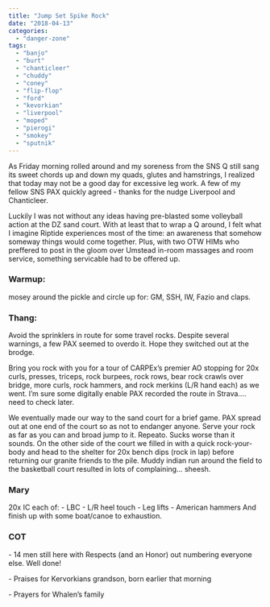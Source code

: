 ```yaml
---
title: "Jump Set Spike Rock"
date: "2018-04-13"
categories: 
  - "danger-zone"
tags: 
  - "banjo"
  - "burt"
  - "chanticleer"
  - "chuddy"
  - "coney"
  - "flip-flop"
  - "ford"
  - "kevorkian"
  - "liverpool"
  - "moped"
  - "pierogi"
  - "smokey"
  - "sputnik"
---
```


As Friday morning rolled around and my soreness from the SNS Q still sang its sweet chords up and down my quads, glutes and hamstrings, I realized that today may not be a good day for excessive leg work. A few of my fellow SNS PAX quickly agreed - thanks for the nudge Liverpool and Chanticleer.

Luckily I was not without any ideas having pre-blasted some volleyball action at the DZ sand court. With at least that to wrap a Q around, I felt what I imagine Riptide experiences most of the time: an awareness that somehow someway things would come together. Plus, with two OTW HIMs who preffered to post in the gloom over Umstead in-room massages and room service, something servicable had to be offered up.

### Warmup:

mosey around the pickle and circle up for: GM, SSH, IW, Fazio and claps.

### Thang:

Avoid the sprinklers in route for some travel rocks. Despite several warnings, a few PAX seemed to overdo it. Hope they switched out at the brodge.

Bring you rock with you for a tour of CARPEx’s premier AO stopping for 20x curls, presses, triceps, rock burpees, rock rows, bear rock crawls over bridge, more curls, rock hammers, and rock merkins (L/R hand each) as we went. I’m sure some digitally enable PAX recorded the route in Strava.... need to check later.

We eventually made our way to the sand court for a brief game. PAX spread out at one end of the court so as not to endanger anyone. Serve your rock as far as you can and broad jump to it. Repeato. Sucks worse than it sounds. On the other side of the court we filled in with a quick rock-your-body and head to the shelter for 20x bench dips (rock in lap) before returning our granite friends to the pile. Muddy indian run around the field to the basketball court resulted in lots of complaining... sheesh.

### Mary

20x IC each of: - LBC - L/R heel touch - Leg lifts - American hammers And finish up with some boat/canoe to exhaustion.

### COT

\- 14 men still here with Respects (and an Honor) out numbering everyone else. Well done!

\- Praises for Kervorkians grandson, born earlier that morning

\- Prayers for Whalen’s family
